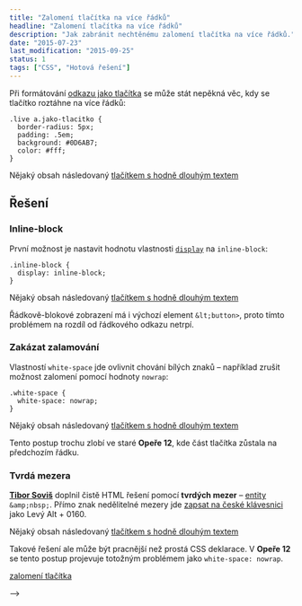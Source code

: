 ```yaml
---
title: "Zalomení tlačítka na více řádků"
headline: "Zalomení tlačítka na více řádků"
description: "Jak zabránit nechtěnému zalomení tlačítka na více řádků."
date: "2015-07-23"
last_modification: "2015-09-25"
status: 1
tags: ["CSS", "Hotová řešení"]
---
```


Při formátování [odkazu jako tlačítka](/odkaz-tlacitko) se může stát nepěkná věc, kdy se tlačítko roztáhne na více řádků:

    .live a.jako-tlacitko {
      border-radius: 5px;
      padding: .5em;
      background: #0D6AB7;
      color: #fff;
    }
  
  Nějaký obsah následovaný [tlačítkem s hodně dlouhým textem](#)

## Řešení

### Inline-block

První možnost je nastavit hodnotu vlastnosti [`display`](/display) na `inline-block`:

    .inline-block {
      display: inline-block;
    }
  
  Nějaký obsah následovaný [tlačítkem s hodně dlouhým textem](#)

Řádkově-blokové zobrazení má i výchozí element `&lt;button>`, proto tímto problémem na rozdíl od řádkového odkazu netrpí.

### Zakázat zalamování

Vlastností `white-space` jde ovlivnit chování bílých znaků – například zrušit možnost zalomení pomocí hodnoty `nowrap`:

    .white-space {
      white-space: nowrap;
    }
  
  Nějaký obsah následovaný [tlačítkem s hodně dlouhým textem](#)

Tento postup trochu zlobí ve staré **Opeře 12**, kde část tlačítka zůstala na předchozím řádku.

### Tvrdá mezera

[**Tibor Soviš**](https://twitter.com/tiso) doplnil čistě HTML řešení pomocí **tvrdých mezer** – [entity](/entity) `&amp;nbsp;`. Přímo znak nedělitelné mezery jde [zapsat na české klávesnici](/ceska-klavesnice#kody) jako Levý Alt + 0160.

  Nějaký obsah následovaný [tlačítkem&nbsp;s&nbsp;hodně&nbsp;dlouhým&nbsp;textem](#)

Takové řešení ale může být pracnější než prostá CSS deklarace. V **Opeře 12** se tento postup projevuje totožným problémem jako `white-space: nowrap`.

  [zalomení
tlačítka](#)

-->